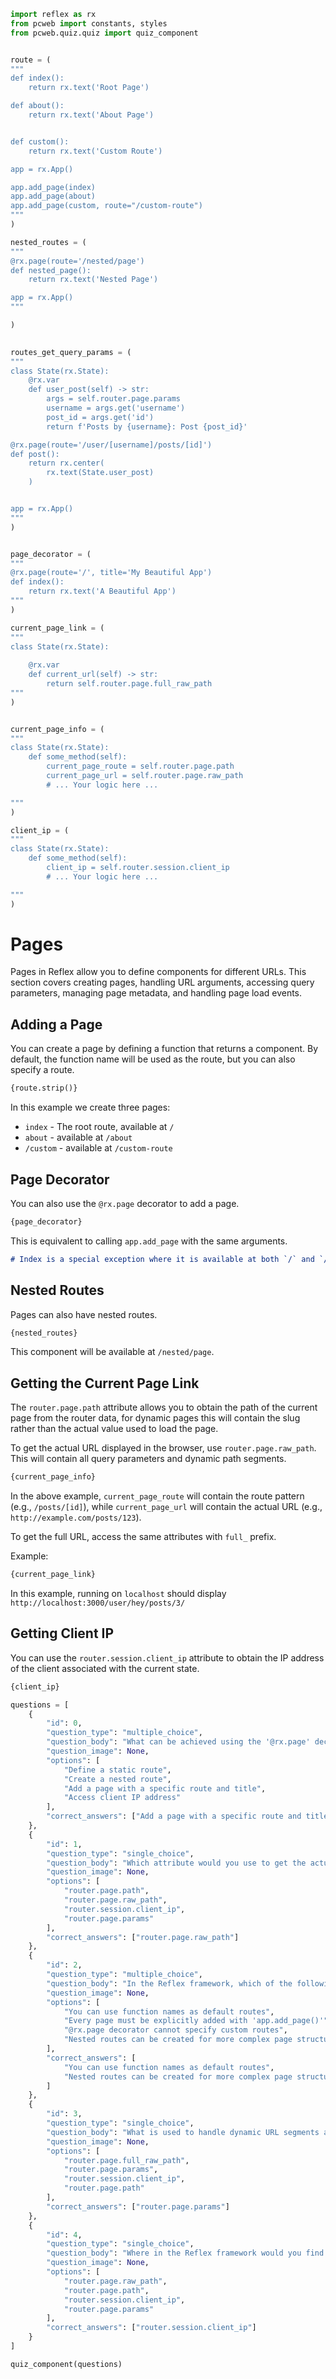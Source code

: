 ```python exec
import reflex as rx
from pcweb import constants, styles
from pcweb.quiz.quiz import quiz_component


route = (
"""
def index():
    return rx.text('Root Page')

def about():
    return rx.text('About Page')


def custom():
    return rx.text('Custom Route')

app = rx.App()

app.add_page(index)
app.add_page(about)
app.add_page(custom, route="/custom-route")
"""
)

nested_routes = (
"""
@rx.page(route='/nested/page')
def nested_page():
    return rx.text('Nested Page')

app = rx.App()
"""

)

  
routes_get_query_params = (
"""
class State(rx.State):
    @rx.var
    def user_post(self) -> str:
        args = self.router.page.params
        username = args.get('username')
        post_id = args.get('id')
        return f'Posts by {username}: Post {post_id}'

@rx.page(route='/user/[username]/posts/[id]')
def post():
    return rx.center(
        rx.text(State.user_post)
    )


app = rx.App()
"""  
)


page_decorator = (
"""
@rx.page(route='/', title='My Beautiful App')
def index():
    return rx.text('A Beautiful App')
"""  
)

current_page_link = (
"""
class State(rx.State):
    
    @rx.var
    def current_url(self) -> str:
        return self.router.page.full_raw_path
"""  
)


current_page_info = (
"""
class State(rx.State):
    def some_method(self):
        current_page_route = self.router.page.path
        current_page_url = self.router.page.raw_path
        # ... Your logic here ...

"""  
)

client_ip = (
"""
class State(rx.State):
    def some_method(self):
        client_ip = self.router.session.client_ip
        # ... Your logic here ...

"""  
)
```

# Pages

Pages in Reflex allow you to define components for different URLs. This section covers creating pages, handling URL
arguments, accessing query parameters, managing page metadata, and handling page load events.

## Adding a Page

You can create a page by defining a function that returns a component.
By default, the function name will be used as the route, but you can also specify a route.

```python
{route.strip()}
```

In this example we create three pages:

- `index` - The root route, available at `/`
- `about` - available at `/about`
- `/custom` - available at `/custom-route`

## Page Decorator

You can also use the `@rx.page` decorator to add a page.

```python
{page_decorator}
```

This is equivalent to calling `app.add_page` with the same arguments.

```md alert
# Index is a special exception where it is available at both `/` and `/index`. All other pages are only available at their specified route.
```

## Nested Routes

Pages can also have nested routes.

```python
{nested_routes}
```

This component will be available at `/nested/page`.

## Getting the Current Page Link

The `router.page.path` attribute allows you to obtain the path of the current page from the router data,
for dynamic pages this will contain the slug rather than the actual value used to load the page.

To get the actual URL displayed in the browser, use `router.page.raw_path`. This
will contain all query parameters and dynamic path segments.

```python
{current_page_info}
```

In the above example, `current_page_route` will contain the route pattern (e.g., `/posts/[id]`), while `current_page_url`
will contain the actual URL (e.g., `http://example.com/posts/123`).

To get the full URL, access the same attributes with `full_` prefix.

Example:

```python
{current_page_link}
```

In this example, running on `localhost` should display `http://localhost:3000/user/hey/posts/3/`

## Getting Client IP

You can use the `router.session.client_ip` attribute to obtain the IP address of the client associated
with the current state.

```python
{client_ip}
```

```python exec
questions = [
    {
        "id": 0,
        "question_type": "multiple_choice",
        "question_body": "What can be achieved using the '@rx.page' decorator in the Reflex framework?",
        "question_image": None,
        "options": [
            "Define a static route",
            "Create a nested route",
            "Add a page with a specific route and title",
            "Access client IP address"
        ],
        "correct_answers": ["Add a page with a specific route and title"]
    },
    {
        "id": 1,
        "question_type": "single_choice",
        "question_body": "Which attribute would you use to get the actual URL displayed in the browser including query parameters?",
        "question_image": None,
        "options": [
            "router.page.path",
            "router.page.raw_path",
            "router.session.client_ip",
            "router.page.params"
        ],
        "correct_answers": ["router.page.raw_path"]
    },
    {
        "id": 2,
        "question_type": "multiple_choice",
        "question_body": "In the Reflex framework, which of the following statements are true regarding pages?",
        "question_image": None,
        "options": [
            "You can use function names as default routes",
            "Every page must be explicitly added with 'app.add_page()'",
            "@rx.page decorator cannot specify custom routes",
            "Nested routes can be created for more complex page structures"
        ],
        "correct_answers": [
            "You can use function names as default routes",
            "Nested routes can be created for more complex page structures"
        ]
    },
    {
        "id": 3,
        "question_type": "single_choice",
        "question_body": "What is used to handle dynamic URL segments and query parameters in a Reflex application?",
        "question_image": None,
        "options": [
            "router.page.full_raw_path",
            "router.page.params",
            "router.session.client_ip",
            "router.page.path"
        ],
        "correct_answers": ["router.page.params"]
    },
    {
        "id": 4,
        "question_type": "single_choice",
        "question_body": "Where in the Reflex framework would you find the client's IP address?",
        "question_image": None,
        "options": [
            "router.page.raw_path",
            "router.page.path",
            "router.session.client_ip",
            "router.page.params"
        ],
        "correct_answers": ["router.session.client_ip"]
    }
]
```

```python eval
quiz_component(questions)
```
